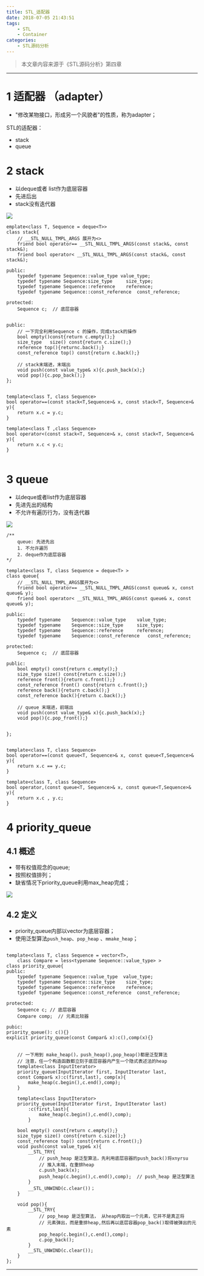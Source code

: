 ```yaml
---
title: STL_适配器
date: 2018-07-05 21:43:51
tags:
	- STL
	- Container
categories:
	- STL源码分析
---
```


> 本文章内容来源于《STL源码分析》第四章
---


# 1 适配器 （adapter）
- "修改某物接口，形成另一个风貌者"的性质，称为adapter；

STL的适配器：
- stack
- queue


# 2 stack

- 以deque或者 list作为底层容器
- 先进后出
- stack没有迭代器

![](https://upload-images.jianshu.io/upload_images/5361608-f525a94e3884b2a0.png?imageMogr2/auto-orient/strip%7CimageView2/2/w/1240)

```
emplate<class T, Sequence = deque<T>>
class stack{
	// __STL_NULL_TMPL_ARGS 展开为<>
	friend bool operator== __STL_NULL_TMPL_ARGS(const stack&, const stack&);
	friend bool operator< __STL_NULL_TMPL_ARGS(const stack&, const stack&);
	
public:
	typedef typename Sequence::value_type value_type;
	typedef typename Sequence:size_type 	size_type;
	typedef typename Sequence::reference	reference;
	typedef	typename Sequence::const_reference	const_reference;
	
protected:
	Sequence c;  // 底层容器
	
	
public:
	// 一下完全利用Sequence c 的操作，完成stack的操作
	bool empty()const{return c.empty();}
	size_type	size() const{return c.size();}
	reference top(){returnc.back();}
	const_reference top() const{return c.back();}
	
	// stack末端进，末端出
	void push(const value_type& x){c.push_back(x);}
	void pop(){c.pop_back();}
};


template<class T, class Sequence>
bool operator==(const stack<T,Sequence>& x, const stack<T, Sequence>& y){
	return x.c = y.c;
}

template<class T ,class Sequence>
bool operator<(const stack<T, Sequence>& x, const stack<T, Sequence>& y){
	return x.c < y.c;
}


```

# 3 queue

- 以deque或者list作为底层容器
- 先进先出的结构
- 不允许有遍历行为，没有迭代器

![](https://upload-images.jianshu.io/upload_images/5361608-c3723b2ba1434db7.png?imageMogr2/auto-orient/strip%7CimageView2/2/w/1240)

```
/**
	queue: 先进先出
	1. 不允许遍历
	2. deque作为底层容器
*/

template<class T, class Sequence = deque<T> >
class queue{
	// __STL_NULL_TMPL_ARGS展开为<>
	friend bool operator== __STL_NULL_TMPL_ARGS(const queue& x, const queue& y);
	friend bool operator< __STL_NULL_TMPL_ARGS(const queue& x, const queue& y);
	
public:
	typedef typename	Sequence::value_type	value_type;
	typedef	typename	Sequence::size_type		size_type;
	typedef	typename	Sequence::reference		reference;
	typedef	typename	Sequence::const_reference	const_reference;
	
protected:
	Sequence c;  // 底层容器

public:
	bool empty() const{return c.empty();}
	size_type size() const{return c.size();}
	reference front(){return c.front();}
	const_reference front() const{return c.front();}
	reference back(){return c.back();}
	const_reference back(){return c.back();}
	
	// queue 末端进，前端出
	void push(const value_type& x){c.push_back(x);}
	void pop(){c.pop_front();}
	
	
};


template<class T, class Sequence>
bool operator==(const queue<T, Sequence>& x, const queue<T,Sequence>& y){
	return x.c == y.c;
}

template<class T, class Sequence>
bool operator,(const queue<T, Sequence>& x, const queue<T,Sequence>& y){
	return x.c , y.c;
}

```


# 4 priority_queue
## 4.1  概述
- 带有权值观念的queue;
- 按照权值排列；
- 缺省情况下priority_queue利用max_heap完成；


![](https://upload-images.jianshu.io/upload_images/5361608-a4a3bd8124fc1325.png?imageMogr2/auto-orient/strip%7CimageView2/2/w/1240)

## 4.2 定义
- priority_queue内部以vector为底层容器；
- 使用泛型算法`push_heap`、`pop_heap`  、`mmake_heap`；


```

template<class T, class Sequence = vector<T>, 
	class Compare = less<typename Sequence::value_type> >
class priority_queue{
public:
	typedef typename Sequence::value_type  value_type;
	typedef typename Sequence::size_type 	size_type;
	typedef	typename Sequence::reference	reference;
	typedef	typename Sequence::const_reference	const_reference;
	
protected:
	Sequence c; // 底层容器
	Compare	comp;  // 元素比较器
	
pubic:
priority_queue(): c(){}
explicit priority_queue(const Compar& x):c(),comp(x){}
	
	
	// 一下用到 make_heap()，push_heap(),pop_heap()都是泛型算法
	// 注意，任一个构造函数都立刻于底层容器内产生一个隐式表述法的heap
	template<class InputIterator>
	priority_queue(InputIterator first, InputIterator last,
	const Compar& x):c(first,last), comp(x){
		make_heap(c.begin(),c.end(),comp);
	}
	
	template<class InputIterator>
	priority_queue(InputIterator first, InputIterator last)
		:c(first,last){
			make_heap(c.begin(),c.end(),comp);
		}
	
	bool empty() const{return c.empty();}
	size_type size() const{return c.size();}
	const_reference top() const{return c.front();}
	void push(const value_type& x){
		__STL_TRY{
			// push_heap 是泛型算法，先利用底层容器的push_back()将xnyrsu
			// 推入末端，在重排heap
			c.push_back(x);
			push_heap(c.begin(),c.end(),comp);  // push_heap 是泛型算法
		}
		__STL_UNWIND(c.clear())；
	}
	
	void pop(){
		__STL_TRY{
			// pop_heap 是泛型算法， 从heap内取出一个元素，它并不是真正将
			// 元素弹出，而是重排heap,然后再以底层容器pop_back()取得被弹出的元素
			pop_heap(c.begin(),c.end(),comp);
			c.pop_back();
		}
		__STL_UNWIND(c.clear());
	}
};
```

---

